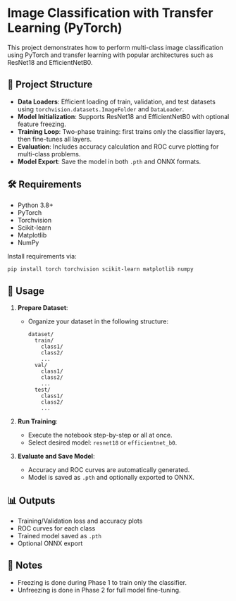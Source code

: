 
# Image Classification with Transfer Learning (PyTorch)

This project demonstrates how to perform multi-class image classification using PyTorch and transfer learning with popular architectures such as ResNet18 and EfficientNetB0.

## 📁 Project Structure

- **Data Loaders**: Efficient loading of train, validation, and test datasets using `torchvision.datasets.ImageFolder` and `DataLoader`.
- **Model Initialization**: Supports ResNet18 and EfficientNetB0 with optional feature freezing.
- **Training Loop**: Two-phase training: first trains only the classifier layers, then fine-tunes all layers.
- **Evaluation**: Includes accuracy calculation and ROC curve plotting for multi-class problems.
- **Model Export**: Save the model in both `.pth` and ONNX formats.

## 🛠️ Requirements

- Python 3.8+
- PyTorch
- Torchvision
- Scikit-learn
- Matplotlib
- NumPy

Install requirements via:
```bash
pip install torch torchvision scikit-learn matplotlib numpy
```

## 🚀 Usage

1. **Prepare Dataset**:
   - Organize your dataset in the following structure:
     ```
     dataset/
       train/
         class1/
         class2/
         ...
       val/
         class1/
         class2/
         ...
       test/
         class1/
         class2/
         ...
     ```

2. **Run Training**:
   - Execute the notebook step-by-step or all at once.
   - Select desired model: `resnet18` or `efficientnet_b0`.

3. **Evaluate and Save Model**:
   - Accuracy and ROC curves are automatically generated.
   - Model is saved as `.pth` and optionally exported to ONNX.

## 📊 Outputs

- Training/Validation loss and accuracy plots
- ROC curves for each class
- Trained model saved as `.pth`
- Optional ONNX export

## 📄 Notes

- Freezing is done during Phase 1 to train only the classifier.
- Unfreezing is done in Phase 2 for full model fine-tuning.


